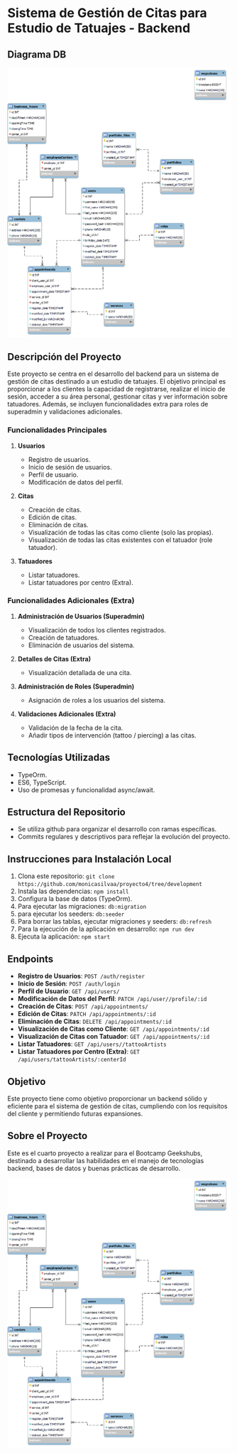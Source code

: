 # Sistema de Gestión de Citas para Estudio de Tatuajes - Backend

## Diagrama DB
![App Screenshot](images/ER%20DiagramaEstudioTatuajes.png)

## Descripción del Proyecto

Este proyecto se centra en el desarrollo del backend para un sistema de gestión de citas destinado a un estudio de tatuajes. El objetivo principal es proporcionar a los clientes la capacidad de registrarse, realizar el inicio de sesión, acceder a su área personal, gestionar citas y ver información sobre tatuadores. Además, se incluyen funcionalidades extra para roles de superadmin y validaciones adicionales.

### Funcionalidades Principales

1. **Usuarios**
   - Registro de usuarios.
   - Inicio de sesión de usuarios.
   - Perfil de usuario.
   - Modificación de datos del perfil.

2. **Citas**
   - Creación de citas.
   - Edición de citas.
   - Eliminación de citas.
   - Visualización de todas las citas como cliente (solo las propias).
   - Visualización de todas las citas existentes con el tatuador (role tatuador).

3. **Tatuadores**
   - Listar tatuadores.
   - Listar tatuadores por centro (Extra).

### Funcionalidades Adicionales (Extra)

1. **Administración de Usuarios (Superadmin)**
   - Visualización de todos los clientes registrados.
   - Creación de tatuadores.
   - Eliminación de usuarios del sistema.

2. **Detalles de Citas (Extra)**
   - Visualización detallada de una cita.

3. **Administración de Roles (Superadmin)**
   - Asignación de roles a los usuarios del sistema.

4. **Validaciones Adicionales (Extra)**
   - Validación de la fecha de la cita.
   - Añadir tipos de intervención (tattoo / piercing) a las citas.

## Tecnologías Utilizadas

- TypeOrm.
- ES6, TypeScript.
- Uso de promesas y funcionalidad async/await.

## Estructura del Repositorio

- Se utiliza github para organizar el desarrollo con ramas específicas.
- Commits regulares y descriptivos para reflejar la evolución del proyecto.

## Instrucciones para Instalación Local

1. Clona este repositorio: `git clone https://github.com/monicasilvaa/proyecto4/tree/development`
2. Instala las dependencias: `npm install`
3. Configura la base de datos (TypeOrm).
4. Para ejecutar las migraciones: `db:migration`
5. para ejecutar los seeders: `db:seeder`
6. Para borrar las tablas, ejecutar migraciones y seeders: `db:refresh`
7. Para la ejecución de la aplicación en desarrollo: `npm run dev`
8. Ejecuta la aplicación: `npm start`

## Endpoints

- **Registro de Usuarios**: `POST /auth/register`
- **Inicio de Sesión**: `POST /auth/login`
- **Perfil de Usuario**: `GET /api/users/`
- **Modificación de Datos del Perfil**: `PATCH /api/user//profile/:id`
- **Creación de Citas**: `POST /api/appointments/`
- **Edición de Citas**: `PATCH /api/appointments/:id`
- **Eliminación de Citas**: `DELETE /api/appointments/:id`
- **Visualización de Citas como Cliente**: `GET /api/appointments/:id`
- **Visualización de Citas con Tatuador**: `GET /api/appointments/:id`
- **Listar Tatuadores**: `GET /api/users//tattooArtists`
- **Listar Tatuadores por Centro (Extra)**: `GET /api/users/tattooArtists/:centerId`

## Objetivo

Este proyecto tiene como objetivo proporcionar un backend sólido y eficiente para el sistema de gestión de citas, cumpliendo con los requisitos del cliente y permitiendo futuras expansiones.

## Sobre el Proyecto

Este es el cuarto proyecto a realizar para el Bootcamp Geekshubs, destinado a desarrollar las habilidades en el manejo de tecnologías backend, bases de datos y buenas prácticas de desarrollo.

![App Screenshot](images/ER%20DiagramaEstudioTatuajes.png)